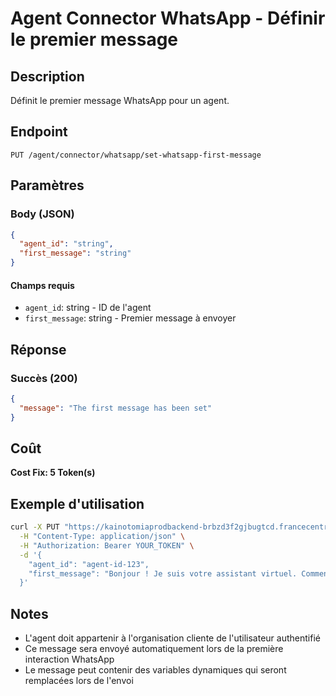 # Agent Connector WhatsApp - Définir le premier message

## Description
Définit le premier message WhatsApp pour un agent.

## Endpoint
```
PUT /agent/connector/whatsapp/set-whatsapp-first-message
```

## Paramètres

### Body (JSON)
```json
{
  "agent_id": "string",
  "first_message": "string"
}
```

#### Champs requis
- `agent_id`: string - ID de l'agent
- `first_message`: string - Premier message à envoyer

## Réponse

### Succès (200)
```json
{
  "message": "The first message has been set"
}
```

## Coût
**Cost Fix: 5 Token(s)**

## Exemple d'utilisation

```bash
curl -X PUT "https://kainotomiaprodbackend-brbzd3f2gjbugtcd.francecentral-01.azurewebsites.net/agent/connector/whatsapp/set-whatsapp-first-message" \
  -H "Content-Type: application/json" \
  -H "Authorization: Bearer YOUR_TOKEN" \
  -d '{
    "agent_id": "agent-id-123",
    "first_message": "Bonjour ! Je suis votre assistant virtuel. Comment puis-je vous aider aujourd'hui ?"
  }'
```

## Notes
- L'agent doit appartenir à l'organisation cliente de l'utilisateur authentifié
- Ce message sera envoyé automatiquement lors de la première interaction WhatsApp
- Le message peut contenir des variables dynamiques qui seront remplacées lors de l'envoi 